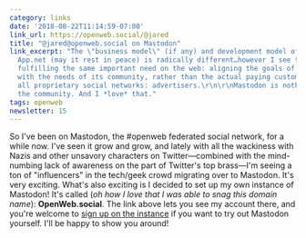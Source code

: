 ```yaml
---
category: links
date: '2018-08-22T11:14:59-07:00'
link_url: https://openweb.social/@jared
title: "@jared@openweb.social on Mastodon"
link_excerpt: "The \"business model\" (if any) and development model of Mastodon vs.
  App.net (may it rest in peace) is radically different…however I see them as both
  fulfilling the same important need on the web: aligning the goals of a social network
  with the needs of its community, rather than the actual paying customers of nearly
  all proprietary social networks: advertisers.\r\n\r\nMastodon is nothing without
  the community. And I *love* that."
tags: openweb
newsletter: 15
---
```


So I've been on Mastodon, the #openweb federated social network, for a while now. I've seen it grow and grow, and lately with all the wackiness with Nazis and other unsavory characters on Twitter—combined with the mind-numbing lack of awareness on the part of Twitter's top brass—I'm seeing a ton of "influencers" in the tech/geek crowd migrating over to Mastodon. It's very exciting. What's also exciting is I decided to set up my own instance of Mastodon! It's called (*oh how I love that I was able to snag this domain name*): **OpenWeb.social**. The link above lets you see my account there, and you're welcome to [sign up on the instance](https://openweb.social) if you want to try out Mastodon yourself. I'll be happy to show you around!